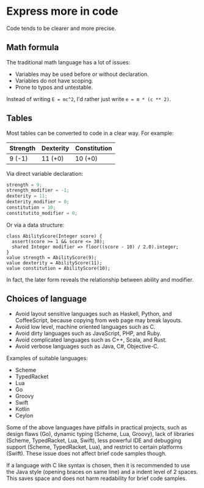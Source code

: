 # Express more in code

Code tends to be clearer and more precise.

## Math formula

The traditional math language has a lot of issues:

- Variables may be used before or without declaration.
- Variables do not have scoping.
- Prone to typos and untestable.

Instead of writing `E = mc^2`, I'd rather just write `e = m * (c ** 2)`.

## Tables

Most tables can be converted to code in a clear way. For example:

| Strength | Dexterity | Constitution |
| -------- | --------- | ------------ |
| 9 (-1)   | 11 (+0)   | 10 (+0)      |

Via direct variable declaration:

```c
strength = 9;
strength_modifier = -1;
dexterity = 11;
dexterity_modifier = 0;
constitution = 10;
constitutito_modifier = 0;
```

Or via a data structure:

```ceylon
class AbilityScore(Integer score) {
  assert(score >= 1 && score <= 30);
  shared Integer modifier => floor((score - 10) / 2.0).integer;
}
value strength = AbilityScore(9);
value dexterity = AbilityScore(11);
value constitution = AbilityScore(10);
```

In fact, the later form reveals the relationship between ability and modifier.

## Choices of language

- Avoid layout sensitive languages such as Haskell, Python, and CoffeeScript, because copying from web page may break layouts.
- Avoid low level, machine oriented languages such as C.
- Avoid dirty languages such as JavaScript, PHP, and Ruby.
- Avoid complicated languages such as C++, Scala, and Rust.
- Avoid verbose languages such as Java, C#, Objective-C.

Examples of suitable languages:

- Scheme
- TypedRacket
- Lua
- Go
- Groovy
- Swift
- Kotlin
- Ceylon

Some of the above languages have pitfalls in practical projects,
such as design flaws (Go),
dynamic typing (Scheme, Lua, Groovy),
lack of libraries (Scheme, TypedRacket, Lua, Swift),
less powerful IDE and debugging support (Scheme, TypedRacket, Lua),
and restrict to certain platforms (Swift).
These issue does not affect brief code samples though.

If a language with C like syntax is chosen,
then it is recommended to use the Java style (opening braces on same line)
and a indent level of 2 spaces.
This saves space and does not harm readability for brief code samples.
